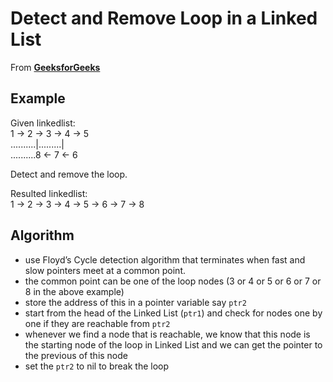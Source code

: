# Detect and Remove Loop in a Linked List

From **[GeeksforGeeks](https://www.geeksforgeeks.org/detect-and-remove-loop-in-a-linked-list/amp/)**

## Example

Given linkedlist:  
1 -> 2 -> 3 -> 4 -> 5  
..........|.........|  
..........8 <- 7 <- 6

Detect and remove the loop.

Resulted linkedlist:  
1 -> 2 -> 3 -> 4 -> 5 -> 6 -> 7 -> 8

## Algorithm

* use Floyd’s Cycle detection algorithm that terminates when fast and slow pointers meet at a common point. 
* the common point can be one of the loop nodes (3 or 4 or 5 or 6 or 7 or 8 in the above example)
* store the address of this in a pointer variable say `ptr2`
* start from the head of the Linked List (`ptr1`) and check for nodes one by one if they are reachable from `ptr2`
* whenever we find a node that is reachable, we know that this node is the starting node of the loop in Linked List and we can get the pointer to the previous of this node
* set the `ptr2` to nil to break the loop
